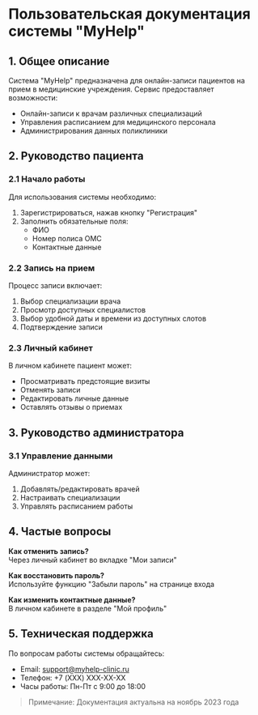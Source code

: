 # Пользовательская документация системы "MyHelp"

## 1. Общее описание
Система "MyHelp" предназначена для онлайн-записи пациентов на прием в медицинские учреждения. Сервис предоставляет возможности:

- Онлайн-записи к врачам различных специализаций
- Управления расписанием для медицинского персонала
- Администрирования данных поликлиники

## 2. Руководство пациента

### 2.1 Начало работы
Для использования системы необходимо:

1. Зарегистрироваться, нажав кнопку "Регистрация"
2. Заполнить обязательные поля:
    - ФИО
    - Номер полиса ОМС
    - Контактные данные

### 2.2 Запись на прием
Процесс записи включает:

1. Выбор специализации врача
2. Просмотр доступных специалистов
3. Выбор удобной даты и времени из доступных слотов
4. Подтверждение записи

### 2.3 Личный кабинет
В личном кабинете пациент может:

- Просматривать предстоящие визиты
- Отменять записи
- Редактировать личные данные
- Оставлять отзывы о приемах


## 3. Руководство администратора

### 3.1 Управление данными
Администратор может:

1. Добавлять/редактировать врачей
2. Настраивать специализации
3. Управлять расписанием работы


## 4. Частые вопросы

**Как отменить запись?**  
Через личный кабинет во вкладке "Мои записи"

**Как восстановить пароль?**  
Используйте функцию "Забыли пароль" на странице входа

**Как изменить контактные данные?**  
В личном кабинете в разделе "Мой профиль"

## 5. Техническая поддержка

По вопросам работы системы обращайтесь:

- Email: support@myhelp-clinic.ru
- Телефон: +7 (XXX) XXX-XX-XX
- Часы работы: Пн-Пт с 9:00 до 18:00

> Примечание: Документация актуальна на ноябрь 2023 года